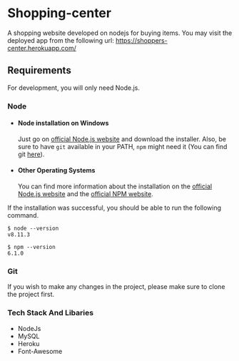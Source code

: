 # Shopping-center
A shopping website developed on nodejs for buying items. You may visit the deployed app from the following url: https://shoppers-center.herokuapp.com/

## Requirements

For development, you will only need Node.js.

### Node
- #### Node installation on Windows

  Just go on [official Node.js website](https://nodejs.org/) and download the installer.
Also, be sure to have `git` available in your PATH, `npm` might need it (You can find git [here](https://git-scm.com/)).

- #### Other Operating Systems
  You can find more information about the installation on the [official Node.js website](https://nodejs.org/) and the [official NPM website](https://npmjs.org/).

If the installation was successful, you should be able to run the following command.

    $ node --version
    v8.11.3

    $ npm --version
    6.1.0

### Git
 If you wish to make any changes in the project, please make sure to clone the project first.
 
### Tech Stack And Libaries
  -  NodeJs
  -  MySQL
  -  Heroku
  -  Font-Awesome
